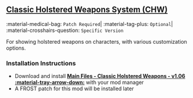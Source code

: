 ## [Classic Holstered Weapons System (CHW)](https://www.nexusmods.com/fallout4/mods/46101)
:material-medical-bag: `Patch Required`|
:material-tag-plus: `Optional`|
:material-crosshairs-question: `Specific Version` 

For showing holstered weapons on characters, with various customization options.

### Installation Instructions
* Download and install **[Main Files - Classic Holstered Weapons - v1.06 :material-tray-arrow-down:](https://www.nexusmods.com/fallout4/mods/46101?tab=files)** with your mod manager
* A FROST patch for this mod will be installed later